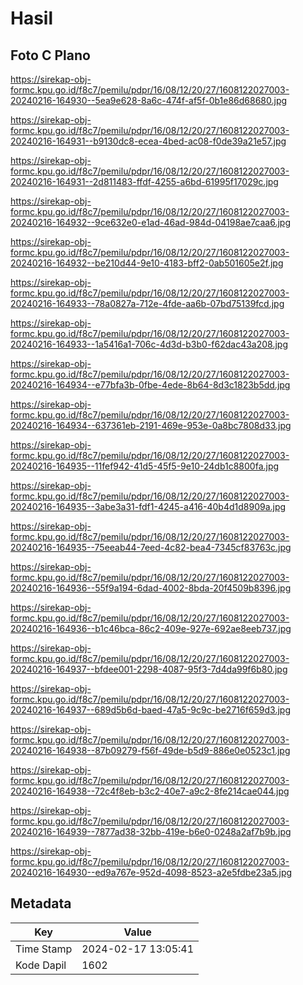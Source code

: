 # Hasil

## Foto C Plano

https://sirekap-obj-formc.kpu.go.id/f8c7/pemilu/pdpr/16/08/12/20/27/1608122027003-20240216-164930--5ea9e628-8a6c-474f-af5f-0b1e86d68680.jpg

https://sirekap-obj-formc.kpu.go.id/f8c7/pemilu/pdpr/16/08/12/20/27/1608122027003-20240216-164931--b9130dc8-ecea-4bed-ac08-f0de39a21e57.jpg

https://sirekap-obj-formc.kpu.go.id/f8c7/pemilu/pdpr/16/08/12/20/27/1608122027003-20240216-164931--2d811483-ffdf-4255-a6bd-61995f17029c.jpg

https://sirekap-obj-formc.kpu.go.id/f8c7/pemilu/pdpr/16/08/12/20/27/1608122027003-20240216-164932--9ce632e0-e1ad-46ad-984d-04198ae7caa6.jpg

https://sirekap-obj-formc.kpu.go.id/f8c7/pemilu/pdpr/16/08/12/20/27/1608122027003-20240216-164932--be210d44-9e10-4183-bff2-0ab501605e2f.jpg

https://sirekap-obj-formc.kpu.go.id/f8c7/pemilu/pdpr/16/08/12/20/27/1608122027003-20240216-164933--78a0827a-712e-4fde-aa6b-07bd75139fcd.jpg

https://sirekap-obj-formc.kpu.go.id/f8c7/pemilu/pdpr/16/08/12/20/27/1608122027003-20240216-164933--1a5416a1-706c-4d3d-b3b0-f62dac43a208.jpg

https://sirekap-obj-formc.kpu.go.id/f8c7/pemilu/pdpr/16/08/12/20/27/1608122027003-20240216-164934--e77bfa3b-0fbe-4ede-8b64-8d3c1823b5dd.jpg

https://sirekap-obj-formc.kpu.go.id/f8c7/pemilu/pdpr/16/08/12/20/27/1608122027003-20240216-164934--637361eb-2191-469e-953e-0a8bc7808d33.jpg

https://sirekap-obj-formc.kpu.go.id/f8c7/pemilu/pdpr/16/08/12/20/27/1608122027003-20240216-164935--11fef942-41d5-45f5-9e10-24db1c8800fa.jpg

https://sirekap-obj-formc.kpu.go.id/f8c7/pemilu/pdpr/16/08/12/20/27/1608122027003-20240216-164935--3abe3a31-fdf1-4245-a416-40b4d1d8909a.jpg

https://sirekap-obj-formc.kpu.go.id/f8c7/pemilu/pdpr/16/08/12/20/27/1608122027003-20240216-164935--75eeab44-7eed-4c82-bea4-7345cf83763c.jpg

https://sirekap-obj-formc.kpu.go.id/f8c7/pemilu/pdpr/16/08/12/20/27/1608122027003-20240216-164936--55f9a194-6dad-4002-8bda-20f4509b8396.jpg

https://sirekap-obj-formc.kpu.go.id/f8c7/pemilu/pdpr/16/08/12/20/27/1608122027003-20240216-164936--b1c46bca-86c2-409e-927e-692ae8eeb737.jpg

https://sirekap-obj-formc.kpu.go.id/f8c7/pemilu/pdpr/16/08/12/20/27/1608122027003-20240216-164937--bfdee001-2298-4087-95f3-7d4da99f6b80.jpg

https://sirekap-obj-formc.kpu.go.id/f8c7/pemilu/pdpr/16/08/12/20/27/1608122027003-20240216-164937--689d5b6d-baed-47a5-9c9c-be2716f659d3.jpg

https://sirekap-obj-formc.kpu.go.id/f8c7/pemilu/pdpr/16/08/12/20/27/1608122027003-20240216-164938--87b09279-f56f-49de-b5d9-886e0e0523c1.jpg

https://sirekap-obj-formc.kpu.go.id/f8c7/pemilu/pdpr/16/08/12/20/27/1608122027003-20240216-164938--72c4f8eb-b3c2-40e7-a9c2-8fe214cae044.jpg

https://sirekap-obj-formc.kpu.go.id/f8c7/pemilu/pdpr/16/08/12/20/27/1608122027003-20240216-164939--7877ad38-32bb-419e-b6e0-0248a2af7b9b.jpg

https://sirekap-obj-formc.kpu.go.id/f8c7/pemilu/pdpr/16/08/12/20/27/1608122027003-20240216-164930--ed9a767e-952d-4098-8523-a2e5fdbe23a5.jpg


## Metadata

| Key        | Value               |
| ---------- | ------------------- |
| Time Stamp | 2024-02-17 13:05:41 |
| Kode Dapil | 1602                |



